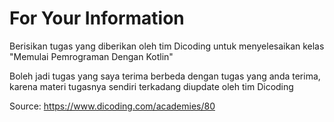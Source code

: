 For Your Information
====================
Berisikan tugas yang diberikan oleh tim Dicoding untuk menyelesaikan kelas "Memulai Pemrograman Dengan Kotlin"

Boleh jadi tugas yang saya terima berbeda dengan tugas yang anda terima, karena materi tugasnya sendiri terkadang diupdate oleh tim Dicoding

Source: https://www.dicoding.com/academies/80
